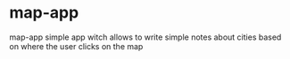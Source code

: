 # map-app

map-app simple app witch allows to write simple notes about cities based on where the user clicks on the map
